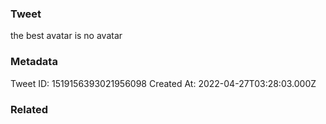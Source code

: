 ### Tweet
the best avatar is no avatar

### Metadata
Tweet ID: 1519156393021956098
Created At: 2022-04-27T03:28:03.000Z

### Related

